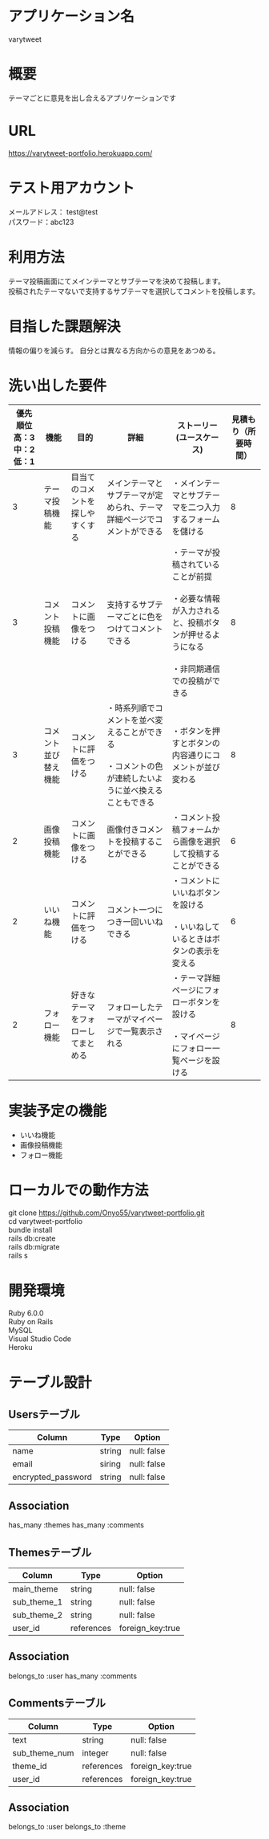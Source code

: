 # アプリケーション名
varytweet

# 概要
テーマごとに意見を出し合えるアプリケーションです

# URL
https://varytweet-portfolio.herokuapp.com/


# テスト用アカウント
メールアドレス： test@test  
パスワード：abc123

# 利用方法
テーマ投稿画面にてメインテーマとサブテーマを決めて投稿します。  
投稿されたテーマないで支持するサブテーマを選択してコメントを投稿します。

# 目指した課題解決
情報の偏りを減らす。  自分とは異なる方向からの意見をあつめる。

# 洗い出した要件
| 優先順位 <br>高：3中：2低：1 | 機能                 | 目的                               | 詳細                                                                                                       | ストーリー(ユースケース)                                                                                                               | 見積もり（所要時間） | 
| ----------------------------------- | -------------------- | ---------------------------------- | ---------------------------------------------------------------------------------------------------------- | -------------------------------------------------------------------------------------------------------------------------------------- | -------------------- | 
| 3                                   | テーマ投稿機能       | 目当てのコメントを探しやすくする   | メインテーマとサブテーマが定められ、テーマ詳細ページでコメントができる                                     | ・メインテーマとサブテーマを二つ入力するフォームを儲ける                                                                               | 8                    | 
| 3                                   | コメント投稿機能     | コメントに画像をつける             | 支持するサブテーマごとに色をつけてコメントできる                                                           | ・テーマが投稿されていることが前提<br><br>・必要な情報が入力されると、投稿ボタンが押せるようになる<br><br>・非同期通信での投稿ができる | 8                    | 
| 3                                   | コメント並び替え機能 | コメントに評価をつける             | ・時系列順でコメントを並べ変えることができる<br><br>・コメントの色が連続したいように並べ換えることもできる | ・ボタンを押すとボタンの内容通りにコメントが並び変わる                                                                                 | 8                    | 
| 2                                   | 画像投稿機能         | コメントに画像をつける             | 画像付きコメントを投稿することができる                                                                     | ・コメント投稿フォームから画像を選択して投稿することができる                                                                           | 6                    | 
| 2                                   | いいね機能           | コメントに評価をつける             | コメント一つにつき一回いいねできる                                                                         | ・コメントにいいねボタンを設ける<br><br>・いいねしているときはボタンの表示を変える                                                     | 6                    | 
| 2                                   | フォロー機能         | 好きなテーマをフォローしてまとめる | フォローしたテーマがマイページで一覧表示される                                                             | ・テーマ詳細ページにフォローボタンを設ける<br><br>・マイページにフォロー一覧ページを設ける                                             | 8                    | 

# 実装予定の機能
- いいね機能
- 画像投稿機能
- フォロー機能

# ローカルでの動作方法
git clone https://github.com/Onyo55/varytweet-portfolio.git  
cd varytweet-portfolio  
bundle install  
rails db:create  
rails db:migrate  
rails s  

# 開発環境
Ruby 6.0.0  
Ruby on Rails  
MySQL  
Visual Studio Code  
Heroku

# テーブル設計

## Usersテーブル

| Column             | Type   | Option      | 
| ------------------ | ------ | ----------- | 
| name               | string | null: false | 
| email              | siring | null: false | 
| encrypted_password | string | null: false | 

## Association
has_many :themes
has_many :comments

## Themesテーブル

| Column            | Type       | Option           | 
| ----------------- | ---------- | -----------------| 
| main_theme        | string     | null: false      | 
| sub_theme_1       | string     | null: false      | 
| sub_theme_2       | string     | null: false      | 
| user_id           |references  | foreign_key:true | 

## Association
belongs_to :user
has_many :comments

## Commentsテーブル

| Column        | Type       | Option           | 
| ------------- | ---------- | ---------------- | 
| text          | string     | null: false      | 
| sub_theme_num | integer    | null: false      | 
| theme_id      | references | foreign_key:true | 
| user_id       | references | foreign_key:true | 

## Association
belongs_to :user
belongs_to :theme
